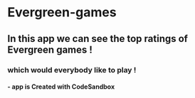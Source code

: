 # Evergreen-games
## In this app we can see the top ratings of Evergreen games ! 
### which would everybody like to play !
#### - app is Created with CodeSandbox
